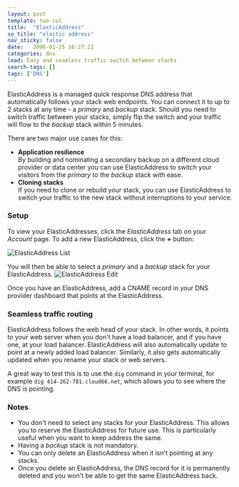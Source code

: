 ```yaml
---
layout: post
template: two-col
title:  "ElasticAddress"
so_title: "elastic address"
nav_sticky: false
date:   2096-01-25 16:27:22
categories: dns
lead: Easy and seamless traffic switch between stacks
search-tags: []
tags: ['DNS']
---
```


ElasticAddress is a managed quick response DNS address that automatically follows your stack web endpoints. You can connect it to up to 2 stacks at any time - a _primary_ and _backup_ stack. Should you need to switch traffic between your stacks, simply flip the switch and your traffic will flow to the _backup_ stack within 5 minutes.

There are two major use cases for this:

- **Application resilience**<br/> By building and nominating a secondary backup on a different cloud provider or data center you can use ElasticAddress to switch your visitors from the _primary_ to the _backup_ stack with ease.
- **Cloning stacks**<br/> If you need to clone or rebuild your stack, you can use ElasticAddress to switch your traffic to the new stack without interruptions to your service.

### Setup
To view your ElasticAddresses, click the _ElasticAddress_ tab on your _Account_ page. To add a new ElasticAddress, click the **+** button:

![ElasticAddress List](http://cdn.cloud66.com/images/help/elastic_address_list.png)

You will then be able to select a _primary_ and a _backup_ stack for your ElasticAddress.
![ElasticAddress Edit](http://cdn.cloud66.com/images/help/elastic_address_edit.png)

Once you have an ElasticAddress, add a CNAME record in your DNS provider dashboard that points at the ElasticAddress.

### Seamless traffic routing
ElasticAddress follows the web head of your stack. In other words, it points to your web server when you don't have a load balancer, and if you have one, at your load balancer. ElasticAddress will also automatically update to point at a newly added load balancer. Similarly, it also gets automatically updated when you rename your stack or web servers.

A great way to test this is to use the `dig` command in your terminal, for example `dig 414-262-781.cloud66.net`, which allows you to see where the DNS is pointing.

### Notes
- You don't need to select any stacks for your ElasticAddress. This allows you to reserve the ElasticAddress for future use. This is particularly useful when you want to keep address the same.
- Having a _backup_ stack is not mandatory.
- You can only delete an ElasticAddress when it isn't pointing at any stacks.
- Once you delete an ElasticAddress, the DNS record for it is permanently deleted and you won't be able to get the same ElasticAddress back.
